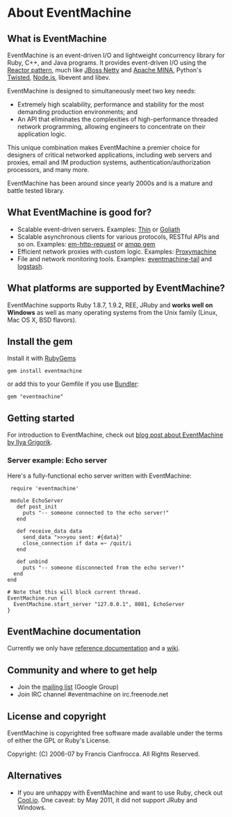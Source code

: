 # About EventMachine #


## What is EventMachine ##

EventMachine is an event-driven I/O and lightweight concurrency library for Ruby, C++, and Java programs.
It provides event-driven I/O using the [Reactor pattern](http://en.wikipedia.org/wiki/Reactor_pattern), much like [JBoss Netty](http://www.jboss.org/netty) and
[Apache MINA](http://mina.apache.org/), Python's [Twisted](http://twistedmatrix.com), [Node.js](http://nodejs.org), libevent and libev.

EventMachine is designed to simultaneously meet two key needs:

 * Extremely high scalability, performance and stability for the most demanding production environments; and
 * An API that eliminates the complexities of high-performance threaded network programming, allowing engineers to concentrate on their application logic.

This unique combination makes EventMachine a premier choice for designers of critical networked applications, including web servers and proxies,
email and IM production systems, authentication/authorization processors, and many more.

EventMachine has been around since yearly 2000s and is a mature and battle tested library.


## What EventMachine is good for? ##

 * Scalable event-driven servers. Examples: [Thin](http://code.macournoyer.com/thin/) or [Goliath](https://github.com/postrank-labs/goliath/)
 * Scalable asynchronous clients for various protocols, RESTful APIs and so on. Examples: [em-http-request](https://github.com/igrigorik/em-http-request) or [amqp gem](https://github.com/ruby-amqp/amqp)
 * Efficient network proxies with custom logic. Examples: [Proxymachine](https://github.com/mojombo/proxymachine/)
 * File and network monitoring tools. Examples: [eventmachine-tail](https://github.com/jordansissel/eventmachine-tail) and [logstash](https://github.com/logstash/logstash).



## What platforms are supported by EventMachine? ##

EventMachine supports Ruby 1.8.7, 1.9.2, REE, JRuby and **works well on Windows** as well as many operating systems from the Unix family (Linux, Mac OS X, BSD flavors).



## Install the gem ##

Install it with [RubyGems](https://rubygems.org/)

    gem install eventmachine

or add this to your Gemfile if you use [Bundler](http://gembundler.com/):

    gem "eventmachine"



## Getting started ##

For introduction to EventMachine, check out [blog post about EventMachine by Ilya Grigorik](http://www.igvita.com/2008/05/27/ruby-eventmachine-the-speed-demon/).


### Server example: Echo server ###

Here's a fully-functional echo server written with EventMachine:

     require 'eventmachine'

     module EchoServer
       def post_init
         puts "-- someone connected to the echo server!"
       end

       def receive_data data
         send_data ">>>you sent: #{data}"
         close_connection if data =~ /quit/i
       end

       def unbind
         puts "-- someone disconnected from the echo server!"
      end
    end

    # Note that this will block current thread.
    EventMachine.run {
      EventMachine.start_server "127.0.0.1", 8081, EchoServer
    }


## EventMachine documentation ##

Currently we only have [reference documentation](http://eventmachine.rubyforge.org) and a [wiki](https://github.com/eventmachine/eventmachine/wiki).


## Community and where to get help ##

 * Join the [mailing list](http://groups.google.com/group/eventmachine) (Google Group)
 * Join IRC channel #eventmachine on irc.freenode.net


## License and copyright ##

EventMachine is copyrighted free software made available under the terms
of either the GPL or Ruby's License.

Copyright: (C) 2006-07 by Francis Cianfrocca. All Rights Reserved.


## Alternatives ##

 * If you are unhappy with EventMachine and want to use Ruby, check out [Cool.io](http://coolio.github.com/). One caveat: by May 2011, it did not support JRuby and Windows.
